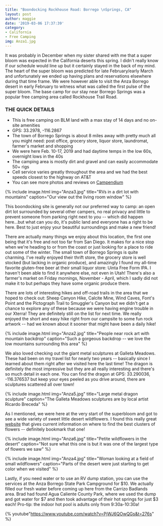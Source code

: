 ```yaml
---
title: "Boondocking Rockhouse Road: Borrego \nSprings, CA"
layout: post
author: maggie
date: '2019-03-06 17:37:39'
category:
- California
- Free Camping
img: Anza1.jpg
---
```


It was probably in December when my sister shared with me that a super bloom was expected in the California deserts this spring. I didn't really know if our schedule would line up but it certainly stayed in the back of my mind. The heart of the super bloom was predicted for late February/early March and unfortunately we ended up having plans and reservations elsewhere during that time frame. We were however able to visit the Anza Borrego desert in early February to witness what was called the first pulse of the super bloom. The base camp for our stay near Borrego Springs was a popular free camping area called Rockhouse Trail Road.

### THE QUICK DETAILS
* This is free camping on BLM land with a max stay of 14 days and no on-site amenities
* GPS: 33.2978, -116.2867
* The town of Borrego Springs is about 8 miles away with pretty much all you might need: post office, grocery store, liquor store, laundromat, farmer's market and shopping
* We were here Feb. 10-17, 2019 and had daytime temps in the low 60s, overnight lows in the 40s
* The camping area is mostly dirt and gravel and can easily accommodate 50+ rigs
* Cell service varies greatly throughout the area and we had the best speeds closest to the highway on AT&T
* You can see more photos and reviews on [Campendium](https://www.campendium.com/rockhouse)

{% include image.html img="Anza3.jpg" title="RVs in a dirt lot with mountains" caption="Our view out the living room window" %}

This boondocking site is generally not our preferred way to camp: an open dirt lot surrounded by several other campers, no real privacy and little to prevent someone from parking right next to you -- which did happen here...but what can you do, it's public land and everyone has a right to be here. Best to just enjoy your beautiful surroundings and make a new friend!

There are actually many things we enjoy about this location, the first one being that it's free and not too far from San Diego. It makes for a nice stop when we're heading to or from the coast or just looking for a place to ride out some of the winter. The small town of Borrego Springs is quite charming. I've really enjoyed their thrift store, the grocery store is well stocked (but lacking in organic produce), and amazingly I found my all-time favorite gluten-free beer at their small liquor store: Uinta Free Form IPA. I haven't been able to find it anywhere else, not even in Utah! There's also a farmer's market on Friday mornings, November - April, which I sadly did not make it to but perhaps they have some organic produce there.

There are lots of interesting hikes and off-road trails in the area that we hoped to check out: Sheep Canyon Hike, Calcite Mine, Wind Caves, Font's Point and the Pictograph Trail to Smuggler's Canyon but we didn't get a chance to explore any of these because we were having engine trouble in our Xterra! They are definitely still on the list for next time. We really enjoyed the short and easy hike right from our campsite to some fun rock artwork -- had we known about it sooner that might have been a daily hike!

{% include image.html img="Anza2.jpg" title="People near rock art with mountain backdrop" caption="Such a gorgeous backdrop -- we love the low mountains surrounding this area" %}

We also loved checking out the giant metal sculptures at Galleta Meadows. These had been on my travel list for nearly two years -- basically since I learned about them right after we visited here the last time! The dragon is definitely the most impressive but they are all really interesting and there's so much detail in each one. You can find the dragon at GPS: 33.290036, -116.376537 but keep your eyes peeled as you drive around, there are sculptures scattered all over town!

{% include image.html img="Anza5.jpg" title="Large metal dragon sculpture" caption="The Galleta Meadows sculptures are by local artist Ricardo Breceda" %}

As I mentioned, we were here at the very start of the superbloom and got to see a wide variety of sweet little desert wildflowers. I found this really great [website](https://www.abdnha.org/pages/03flora/reports/current.htm) that gives current information on where to find the best clusters of flowers -- definitely bookmark that one!

{% include image.html img="Anza6.jpg" title="Petite wildflowers in the desert" caption="Not sure what this one is but it was one of the largest type of flowers we saw" %}

{% include image.html img="Anza4.jpg" title="Woman looking at a field of small wildflowers" caption="Parts of the desert were just starting to get color when we visited" %}

Lastly, if you need water or to use an RV dump station, you can use the services at the Anza Borrego State Park Campground for $10. We actually filled our fresh water before coming up here from the Carrizo Badlands area. Brad had found Agua Caliente County Park, where we used the dump and got water for $7 and then took advantage of their hot springs for just $3 each! Pro-tip: the indoor hot pool is adults only from 9:30a-10:30a!

{% youtube"https://www.youtube.com/watch?v=PjWJ6QOwQGs&t=276s" %}